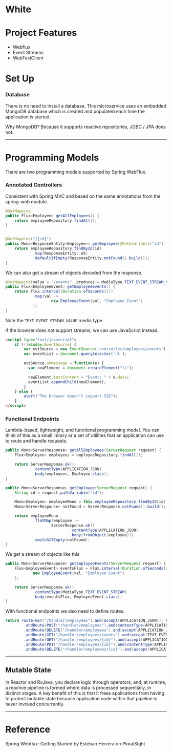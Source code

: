 # White

# Project Features

* Webflux
* Event Streams
* WebTestClient

# Set Up

### Database

There is no need to install a database. This microservice uses an embedded MongoDB
database which is created and populated each time the application is started.

Why MongoDB? Because it supports reactive repositories, JDBC / JPA does not.

---

# Programming Models

There are two programming models supported by Spring WebFlux.

### Annotated Controllers

Consistent with Spring MVC and based on the same annotations from the spring-web module.

~~~java
@GetMapping
public Flux<Employee> getAllEmployees() {
    return employeeRepository.findAll();
}


@GetMapping("/{id}")
public Mono<ResponseEntity<Employee>> getEmployee(@PathVariable("id") final String id) {
    return employeeRepository.findById(id)
            .map(ResponseEntity::ok)
            .defaultIfEmpty(ResponseEntity.notFound().build());
}
~~~

We can also get a stream of objects decoded from the response.

~~~java
@GetMapping(value = "/events", produces = MediaType.TEXT_EVENT_STREAM_VALUE)
public Flux<EmployeeEvent> getEmployeeEvents() {
    return Flux.interval(Duration.ofSeconds(2))
            .map(val ->
                    new EmployeeEvent(val, "Employee Event")
            );
}
~~~

Note the `TEXT_EVENT_STREAM_VALUE` media type.

If the browser does not support streams, we can use JavaScript instead.

~~~html
<script type="text/javascript">
    if (!!window.EventSource) {
        var evtSource = new EventSource('controller/employees/events'); //http://localhost:8071/index.html
        var eventList = document.querySelector('ul');

        evtSource.onmessage = function(e) {
          var newElement = document.createElement("li");

          newElement.textContent = "Event: " + e.data;
          eventList.appendChild(newElement);
        }
    } else {
        alert("The browser doesn't support SSE");
    }
</script>
~~~


### Functional Endpoints

Lambda-based, lightweight, and functional programming model. You can think of this 
as a small library or a set of utilities that an application can use to route and 
handle requests.

~~~java
public Mono<ServerResponse> getAllEmployees(ServerRequest request) {
    Flux<Employee> employees = employeeRepository.findAll();

    return ServerResponse.ok()
            .contentType(APPLICATION_JSON)
            .body(employees, Employee.class);
}

public Mono<ServerResponse> getEmployee(ServerRequest request) {
    String id = request.pathVariable("id");

    Mono<Employee> employeeMono = this.employeeRepository.findById(id);
    Mono<ServerResponse> notFound = ServerResponse.notFound().build();

    return employeeMono
            .flatMap(employee ->
                    ServerResponse.ok()
                            .contentType(APPLICATION_JSON)
                            .body(fromObject(employee)))
            .switchIfEmpty(notFound);
}
~~~

We get a stream of objects like this 

~~~java
public Mono<ServerResponse> getEmployeeEvents(ServerRequest request) {
    Flux<EmployeeEvent> eventsFlux = Flux.interval(Duration.ofSeconds(2)).map(val ->
            new EmployeeEvent(val, "Employee Event")
    );

    return ServerResponse.ok()
            .contentType(MediaType.TEXT_EVENT_STREAM)
            .body(eventsFlux, EmployeeEvent.class);
}
~~~

With functional endpoints we also need to define routes. 

~~~java
return route(GET("/handler/employees").and(accept(APPLICATION_JSON)), handler::getAllEmployees)
        .andRoute(POST("/handler/employees").and(contentType(APPLICATION_JSON)), handler::saveEmployee)
        .andRoute(DELETE("/handler/employees").and(accept(APPLICATION_JSON)), handler::deleteAllEmployees)
        .andRoute(GET("/handler/employees/events").and(accept(TEXT_EVENT_STREAM)), handler::getEmployeeEvents)
        .andRoute(GET("/handler/employees/{id}").and(accept(APPLICATION_JSON)), handler::getEmployee)
        .andRoute(PUT("/handler/employees/{id}").and(contentType(APPLICATION_JSON)), handler::updateEmployee)
        .andRoute(DELETE("/handler/employees/{id}").and(accept(APPLICATION_JSON)), handler::deleteEmployee);
~~~

---

## Mutable State

In Reactor and RxJava, you declare logic through operators, and, at runtime, a reactive 
pipeline is formed where data is processed sequentially, in distinct stages. A key benefit 
of this is that it frees applications from having to protect mutable state because 
application code within that pipeline is never invoked concurrently.

---

# Reference

Spring Webflux: Getting Started by Esteban Herrera on PluralSight
